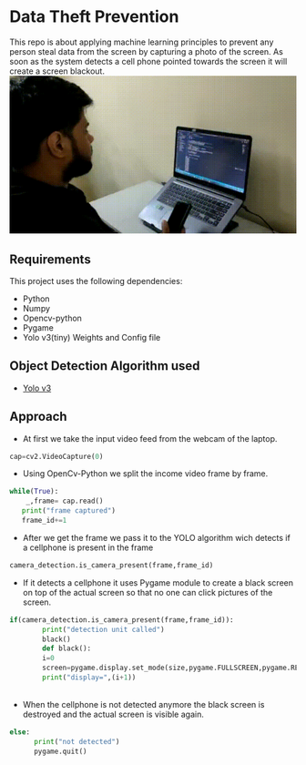 # Data Theft Prevention
This repo is about applying machine learning principles to prevent any person steal data from the screen by capturing a photo of the screen.
As soon as the system detects a cell phone pointed towards the screen it will create a screen blackout.
![Alt text](https://github.com/pratikshankar/data_theft_prevention/blob/master/Demo.gif)

## Requirements
This project uses the following dependencies:
* Python
* Numpy
* Opencv-python
* Pygame
* Yolo v3(tiny) Weights and Config file

## Object Detection Algorithm used
* [Yolo v3](https://arxiv.org/abs/1506.02640)

## Approach
* At first we take the input video feed from the webcam of the laptop.

```python
cap=cv2.VideoCapture(0)

```
* Using OpenCv-Python we split the income video frame by frame.

```python
while(True):
    _,frame= cap.read()
   print("frame captured")
   frame_id+=1

```
* After we get the frame we pass it to the YOLO algorithm wich detects if a cellphone is present in the frame

``` python
camera_detection.is_camera_present(frame,frame_id) 

```
* If it detects a cellphone it uses Pygame module to create a black screen on top of the actual screen so that no one can click pictures of the screen.
``` python
if(camera_detection.is_camera_present(frame,frame_id)):
        print("detection unit called")
        black()
        def black():
        i=0
        screen=pygame.display.set_mode(size,pygame.FULLSCREEN,pygame.RESIZABLE)
        print("display=",(i+1))
         
```

* When the cellphone is not detected anymore the black screen is destroyed and the actual screen is visible again.
``` python
else:
      print("not detected")
      pygame.quit()
 
```



